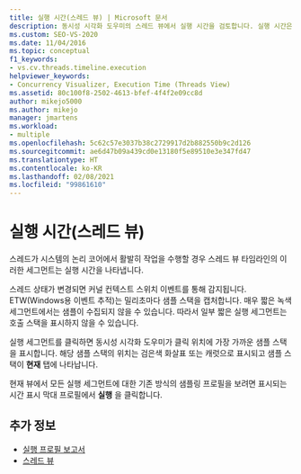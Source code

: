 ```yaml
---
title: 실행 시간(스레드 뷰) | Microsoft 문서
description: 동시성 시각화 도우미의 스레드 뷰에서 실행 시간을 검토합니다. 실행 시간은 스레드가 논리 코어에서 활발히 작동하는 경우를 표시하는 세그먼트로 표현됩니다.
ms.custom: SEO-VS-2020
ms.date: 11/04/2016
ms.topic: conceptual
f1_keywords:
- vs.cv.threads.timeline.execution
helpviewer_keywords:
- Concurrency Visualizer, Execution Time (Threads View)
ms.assetid: 80c100f8-2502-4613-bfef-4f4f2e09cc8d
author: mikejo5000
ms.author: mikejo
manager: jmartens
ms.workload:
- multiple
ms.openlocfilehash: 5c62c57e3037b38c2729917d2b882550b9c2d126
ms.sourcegitcommit: ae6d47b09a439cd0e13180f5e89510e3e347fd47
ms.translationtype: HT
ms.contentlocale: ko-KR
ms.lasthandoff: 02/08/2021
ms.locfileid: "99861610"
---
```

# <a name="execution-time-threads-view"></a>실행 시간(스레드 뷰)
스레드가 시스템의 논리 코어에서 활발히 작업을 수행할 경우 스레드 뷰 타임라인의 이러한 세그먼트는 실행 시간을 나타냅니다.

 스레드 상태가 변경되면 커널 컨텍스트 스위치 이벤트를 통해 감지됩니다. ETW(Windows용 이벤트 추적)는 밀리초마다 샘플 스택을 캡처합니다. 매우 짧은 녹색 세그먼트에서는 샘플이 수집되지 않을 수 있습니다. 따라서 일부 짧은 실행 세그먼트는 호출 스택을 표시하지 않을 수 있습니다.

 실행 세그먼트를 클릭하면 동시성 시각화 도우미가 클릭 위치에 가장 가까운 샘플 스택을 표시합니다. 해당 샘플 스택의 위치는 검은색 화살표 또는 캐럿으로 표시되고 샘플 스택이 **현재** 탭에 나타납니다.

 현재 뷰에서 모든 실행 세그먼트에 대한 기존 방식의 샘플링 프로필을 보려면 표시되는 시간 표시 막대 프로필에서 **실행** 을 클릭합니다.

## <a name="see-also"></a>추가 정보
- [실행 프로필 보고서](../profiling/execution-profile-report.md)
- [스레드 뷰](../profiling/threads-view-parallel-performance.md)